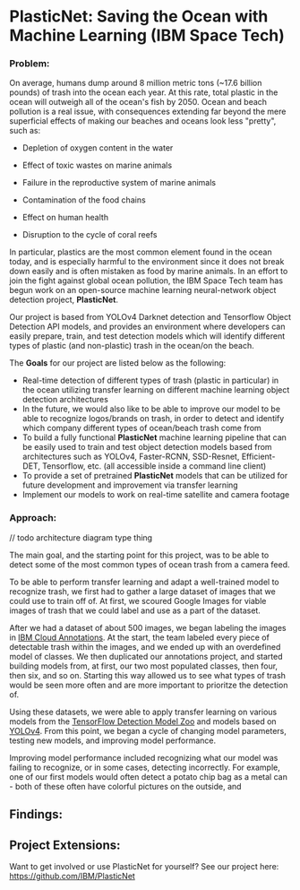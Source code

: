 # PlasticNet: Saving the Ocean with Machine Learning (IBM Space Tech)

### Problem: 

On average, humans dump around 8 million metric tons (~17.6 billion pounds) of trash into the ocean each year. At this rate, total plastic in the ocean will outweigh all of the ocean's fish by 2050. Ocean and beach pollution is a real issue, with consequences extending far beyond the mere superficial effects of making our beaches and oceans look less "pretty", such as:


* Depletion of oxygen content in the water

* Effect of toxic wastes on marine animals 

* Failure in the reproductive system of marine animals

* Contamination of the food chains

* Effect on human health

* Disruption to the cycle of coral reefs

In particular, plastics are the most common element found in the ocean today, and is especially harmful to the environment since it does not break down easily and is often mistaken as food by marine animals. In an effort to join the fight against global ocean pollution, the IBM Space Tech team has begun work on an open-source machine learning neural-network object detection project, **PlasticNet**. 

Our project is based from YOLOv4 Darknet detection and Tensorflow Object Detection API models, and provides an environment where developers can easily prepare, train, and test detection models which will identify different types of plastic (and non-plastic) trash in the ocean/on the beach. 


The **Goals** for our project are listed below as the following: 

* Real-time detection of different types of trash (plastic in particular) in the ocean utilizing transfer learning on different machine learning object detection architectures
* In the future, we would also like to be able to improve our model to be able to recognize logos/brands on trash, in order to detect and identify which company different types of ocean/beach trash come from
* To build a fully functional **PlasticNet** machine learning pipeline that can be easily used to train and test object detection models based from architectures such as YOLOv4, Faster-RCNN, SSD-Resnet, Efficient-DET, Tensorflow, etc. (all accessible inside a command line client)
* To provide a set of pretrained **PlasticNet** models that can be utilized for future development and improvement via transfer learning
* Implement our models to work on real-time satellite and camera footage

### Approach:
// todo architecture diagram type thing

The main goal, and the starting point for this project, was to be able to detect some of the most common types of ocean trash from a camera feed.

To be able to perform transfer learning and adapt a well-trained model to recognize trash, we first had to gather a large dataset of images that we could use to train off of. At first, we scoured Google Images for viable images of trash that we could label and use as a part of the dataset. 

After we had a dataset of about 500 images, we began labeling the images in [IBM Cloud Annotations](https://cloud.annotations.ai/). At the start, the team labeled every piece of detectable trash within the images, and we ended up with an overdefined model of classes. We then duplicated our annotations project, and started building models from, at first, our two most populated classes, then four, then six, and so on. Starting this way allowed us to see what types of trash would be seen more often and are more important to prioritze the detection of. 

Using these datasets, we were able to apply transfer learning on various models from the [TensorFlow Detection Model Zoo](https://github.com/tensorflow/models/blob/master/research/object_detection/g3doc/tf2_detection_zoo.md) and models based on [YOLOv4](https://github.com/AlexeyAB/darknet).  From this point, we began a cycle of changing model parameters, testing new models, and improving model performance. 

Improving model performance included recognizing what our model was failing to recognize, or in some cases, detecting incorrectly. For example, one of our first models would often detect a potato chip bag as a metal can - both of these often have colorful pictures on the outside, and

## Findings:

## Project Extensions:

Want to get involved or use PlasticNet for yourself? See our project here: https://github.com/IBM/PlasticNet

